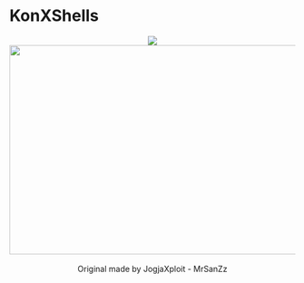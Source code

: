 # KonXShells
<p align="center">
<img src="https://img.shields.io/badge/build-MrSanZz-badge?style=flat-square&logo=bitcoin&logoColor=yellow&label=Author&labelColor=grey&color=yellow"><br>
  <img width="730" height="369" src="http://bnhsec.000webhostapp.com/a/ndscy.png"><br><br>
  <span><red>Original made by JogjaXploit - MrSanZz</red></span><br>
</p>
